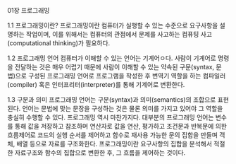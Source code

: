 01장 프로그래밍

1.1 프로그래밍이란?
프로그래밍이란 컴퓨터가 실행할 수 있는 수준으로 요구사항을 설명하는 작업이며, 이를 위해서는 컴퓨터의 관점에서 문제를 사고하는 컴퓨팅 사고(computational thinking)가 필요하다.

1.2 프로그래밍 언어
컴퓨터가 이해할 수 있는 언어는 기계어ㅇ다. 사람이 기계어로 명령을 전달하는 것은 매우 어렵기 때문에 사람이 이해할 수 있는 약속된 구문(syntax, 문법)으로 구성된 프로그래밍 언어로 프로그램을 작성한 후 번역기 역할을 하는 컴파일러(compiler) 혹은 인터프리터(interpreter)를 통해 기계어로 변환한다.

1.3 구문과 의미
프로그래밍 언어는 구문(syntax)과 의미(semantics)의 조합으로 표현된다.
언어는 문법에 맞는 문장을 구성하는 것은 물론 의미를 가지고 있어야 그 역할을 충실히 수행할 수 있다. 프로그래밍 역시 마찬가지다.
대부분의 프로그래밍 언어는 변수를 통해 값을 저장하고 참조하며 연산자로 값을 연산, 평가하고 조건문과 반복문에 의한 흐름제어로 코드의 실행 순서를 제어하고 함수로 재사용 가능한 문의 집합을 만들며 객체, 배열 등으로 자료를 구조화한다.
프로그래밍이란 요구사항의 집합을 분석해서 적절한 자료구조와 함수의 집합으로 변환한 후, 그 흐름을 제어하는 것이다.